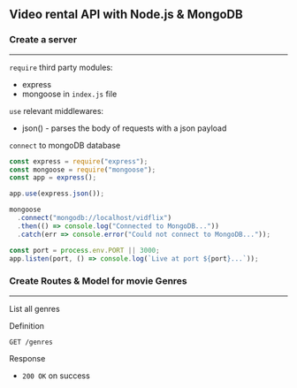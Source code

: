 ## Video rental API with Node.js & MongoDB

### Create a server

---

`require` third party modules:

- express
- mongoose in `index.js` file

`use` relevant middlewares:

- json() - parses the body of requests with a json payload

`connect` to mongoDB database

```javascript
const express = require("express");
const mongoose = require("mongoose");
const app = express();

app.use(express.json());

mongoose
  .connect("mongodb://localhost/vidflix")
  .then(() => console.log("Connected to MongoDB..."))
  .catch(err => console.error("Could not connect to MongoDB..."));

const port = process.env.PORT || 3000;
app.listen(port, () => console.log(`Live at port ${port}...`));
```

### Create Routes & Model for movie Genres

---

List all genres

Definition

`GET /genres`

Response

- `200 OK` on success

```javascript
```
